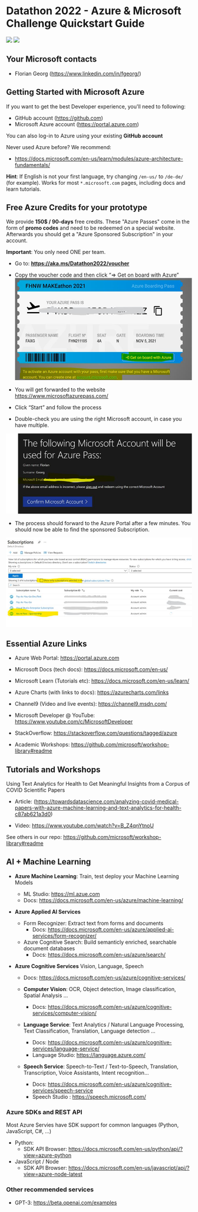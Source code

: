 # Datathon 2022 - Azure & Microsoft Challenge Quickstart Guide



<img src="https://datadays.ch/assets/images/image02.png?v=11b9fbb0" width="200">




<img src="https://upload.wikimedia.org/wikipedia/commons/9/96/Microsoft_logo_%282012%29.svg" width="300">


## Your Microsoft contacts
- Florian Georg (https://www.linkedin.com/in/fgeorg/)



## Getting Started with Microsoft Azure
If you want to get the best Developer experience, you'll need to following:
- GitHub account (https://github.com)
- Microsoft Azure account (https://portal.azure.com) 

You can also log-in to Azure using your existing __GitHub account__

Never used Azure before?
We recommend: 
- https://docs.microsoft.com/en-us/learn/modules/azure-architecture-fundamentals/

__Hint__: 
If English is not your first language, try changing `/en-us/` to `/de-de/` (for example). Works for most `*.microsoft.com` pages, including docs and learn tutorials.

## Free Azure Credits for your prototype
We provide __150$ / 90-days__ free credits.
These "Azure Passes" come in the form of __promo codes__ and need to be redeemed on a special website. Afterwards you should get a "Azure Sponsored Subscription" in your account.

__Important__: You only need ONE per team.

* Go to: __https://aka.ms/Datathon2022/voucher__
* Copy the voucher code and then click “=> Get on board with Azure”
![](img/checkin_pass.jpg)

* You will get forwarded to the website https://www.microsoftazurepass.com/
* Click “Start” and follow the process
* Double-check you are using the right Microsoft account, in case you have multiple.

![](img/confirm_account.jpg)

* The process should forward to the Azure Portal after a few minutes. You should now be able to find the sponsored Subscription.

![](img/sponsored_subscription.jpg)



## Essential Azure Links

- Azure Web Portal:  https://portal.azure.com
- Microsoft Docs (tech docs): https://docs.microsoft.com/en-us/
- Microsoft Learn (Tutorials etc): https://docs.microsoft.com/en-us/learn/
- Azure Charts (with links to docs): https://azurecharts.com/links
- Channel9 (Video and live events): https://channel9.msdn.com/
- Microsoft Developer @ YouTube: https://www.youtube.com/c/MicrosoftDeveloper
- StackOverflow: https://stackoverflow.com/questions/tagged/azure

- Academic Workshops: https://github.com/microsoft/workshop-library#readme
 


## Tutorials and Workshops 
Using Text Analytics for Health to Get Meaningful Insights from a Corpus of COVID Scientific Papers

- Article: (https://towardsdatascience.com/analyzing-covid-medical-papers-with-azure-machine-learning-and-text-analytics-for-health-c87ab621a3d0)

- Video: https://www.youtube.com/watch?v=B_Z4qnYtnoU


See others in our repo: https://github.com/microsoft/workshop-library#readme




## AI + Machine Learning
- __Azure Machine Learning__: Train, test deploy your Machine Learning Models
  - ML Studio: https://ml.azue.com
  - Docs: https://docs.microsoft.com/en-us/azure/machine-learning/


- __Azure Applied AI Services__ 
  - Form Recognizer: Extract text from forms and documents
     - Docs: https://docs.microsoft.com/en-us/azure/applied-ai-services/form-recognizer/
  - Azure Cognitive Search: Build semanticly enriched, searchable document databases
    - Docs: https://docs.microsoft.com/en-us/azure/search/
  

- __Azure Cognitive Services__ Vision, Language, Speech 
  - Docs: https://docs.microsoft.com/en-us/azure/cognitive-services/

  - __Computer Vision__: OCR, Object detection, Image classification, Spatial Analysis ...
    - Docs: https://docs.microsoft.com/en-us/azure/cognitive-services/computer-vision/

    
  - __Language Service__: Text Analytics / Natural Language Processing, Text Classification, Translation, Language detection ...
    - Docs: https://docs.microsoft.com/en-us/azure/cognitive-services/language-service/
    - Language Studio: https://language.azure.com/
   
  - __Speech Service__: Speech-to-Text / Text-to-Speech, Translation, Transcription, Voice Assistants, Intent recognition...
    - Docs: https://docs.microsoft.com/en-us/azure/cognitive-services/speech-service
    - Speech Studio : https://speech.microsoft.com/





###  Azure SDKs and REST API
Most Azure Servies have SDK support for common languages (Python, JavaScript, C#, ...)

- Python:
  - SDK API Browser: https://docs.microsoft.com/en-us/python/api/?view=azure-python
- JavaScript / Node
  - SDK API Browser: https://docs.microsoft.com/en-us/javascript/api/?view=azure-node-latest




### Other recommended services

- GPT-3: https://beta.openai.com/examples 





